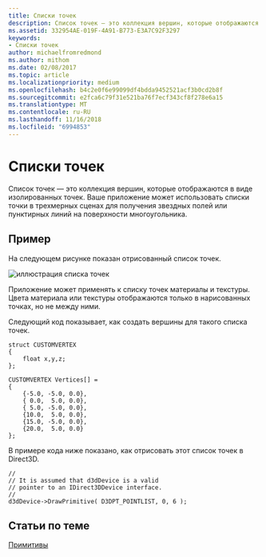 ```yaml
---
title: Списки точек
description: Список точек — это коллекция вершин, которые отображаются в виде изолированных точек. Ваше приложение может использовать списки точки в трехмерных сценах для получения звездных полей или пунктирных линий на поверхности многоугольника.
ms.assetid: 332954AE-019F-4A91-B773-E3A7C92F3297
keywords:
- Списки точек
author: michaelfromredmond
ms.author: mithom
ms.date: 02/08/2017
ms.topic: article
ms.localizationpriority: medium
ms.openlocfilehash: b4c2e0f6e99099df4bdda9452521acf3b0cd2b8f
ms.sourcegitcommit: e2fca6c79f31e521ba76f7ecf343cf8f278e6a15
ms.translationtype: MT
ms.contentlocale: ru-RU
ms.lasthandoff: 11/16/2018
ms.locfileid: "6994853"
---
```

# <a name="point-lists"></a>Списки точек


Список точек — это коллекция вершин, которые отображаются в виде изолированных точек. Ваше приложение может использовать списки точки в трехмерных сценах для получения звездных полей или пунктирных линий на поверхности многоугольника.

## <a name="span-idexamplespanspan-idexamplespanspan-idexamplespanexample"></a><span id="Example"></span><span id="example"></span><span id="EXAMPLE"></span>Пример


На следующем рисунке показан отрисованный список точек.

![иллюстрация списка точек](images/pointlst.png)

Приложение может применять к списку точек материалы и текстуры. Цвета материала или текстуры отображаются только в нарисованных точках, но не между ними.

Следующий код показывает, как создать вершины для такого списка точек.

```
struct CUSTOMVERTEX
{
    float x,y,z;
};

CUSTOMVERTEX Vertices[] = 
{
    {-5.0, -5.0, 0.0},
    { 0.0,  5.0, 0.0},
    { 5.0, -5.0, 0.0},
    {10.0,  5.0, 0.0},
    {15.0, -5.0, 0.0},
    {20.0,  5.0, 0.0}
};
```

В примере кода ниже показано, как отрисовать этот список точек в Direct3D.

```
//
// It is assumed that d3dDevice is a valid
// pointer to an IDirect3DDevice interface.
//
d3dDevice->DrawPrimitive( D3DPT_POINTLIST, 0, 6 );
```

## <a name="span-idrelated-topicsspanrelated-topics"></a><span id="related-topics"></span>Статьи по теме


[Примитивы](primitives.md)

 

 




